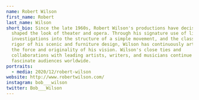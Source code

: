 ```yaml
---
name: Robert Wilson
first_name: Robert
last_name: Wilson
short_bio: Since the late 1960s, Robert Wilson's productions have decisively
  shaped the look of theater and opera. Through his signature use of light, his
  investigations into the structure of a simple movement, and the classical
  rigor of his scenic and furniture design, Wilson has continuously articulated
  the force and originality of his vision. Wilson's close ties and
  collaborations with leading artists, writers, and musicians continue to
  fascinate audiences worldwide.
portraits:
  - media: 2020/12/robert-wilson
website: http://www.robertwilson.com/
instagram: bob___wilson
twitter: Bob___Wilson
---
```

